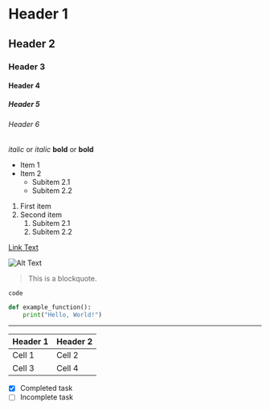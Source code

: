 <!-- Heading Section -->
# Header 1
## Header 2
### Header 3
#### Header 4
##### Header 5
###### Header 6



<!-- Italic Section -->
*italic* or _italic_
**bold** or __bold__



<!-- Unordered List Section -->
- Item 1
- Item 2
    - Subitem 2.1
    - Subitem 2.2



<!-- Ordered List Section -->
1. First item
2. Second item
    1. Subitem 2.1
    2. Subitem 2.2



<!-- Text Links Section -->
[Link Text](URL)



<!-- Image Link Section -->
![Alt Text](URL)



<!-- Blockquotes -->
> This is a blockquote.



<!-- Code -->
`code`



<!-- Code Block -->
```python
def example_function():
    print("Hello, World!")
```



<!-- Horizontal Rule -->
---



<!-- Table -->
| Header 1 | Header 2 |
|----------|----------|
| Cell 1   | Cell 2   |
| Cell 3   | Cell 4   |



<!-- Task Lists -->
- [x] Completed task
- [ ] Incomplete task
